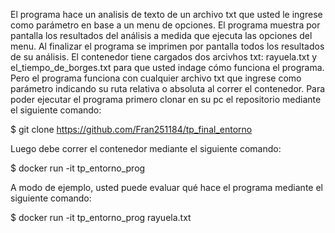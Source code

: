 El programa hace un analisis de texto de un archivo txt que usted le ingrese como parámetro en base a un menu de opciones. El programa muestra por pantalla los resultados del análisis a medida que ejecuta las opciones del menu. Al finalizar el programa se imprimen por pantalla todos los resultados de su análisis. El contenedor tiene cargados dos arcivhos txt: rayuela.txt y el_tiempo_de_borges.txt para que usted indage cómo funciona el programa. Pero el programa funciona con cualquier archivo txt que ingrese como parámetro indicando su ruta relativa o absoluta al correr el contenedor. Para poder ejecutar el programa primero clonar en su pc el repositorio mediante el siguiente comando:

$ git clone https://github.com/Fran251184/tp_final_entorno

Luego debe correr el contenedor mediante el siguiente comando:

$ docker run -it tp_entorno_prog <nombre de archivo> 

A modo de ejemplo, usted puede evaluar qué hace el programa mediante el siguiente comando:

$ docker run -it tp_entorno_prog rayuela.txt


